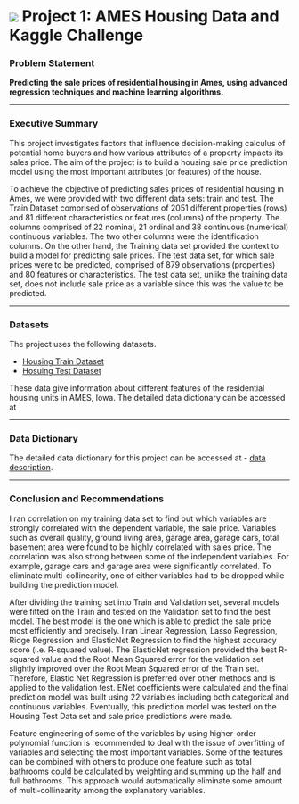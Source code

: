 # ![](https://ga-dash.s3.amazonaws.com/production/assets/logo-9f88ae6c9c3871690e33280fcf557f33.png) Project 1: AMES Housing Data and Kaggle Challenge

### Problem Statement 


**Predicting the sale prices of residential housing in Ames, using advanced regression techniques and machine learning algorithms.**

---

### Executive Summary


This project investigates factors that influence decision-making calculus of potential home buyers and how various attributes of a property impacts its sales price. The aim of the project is to build a housing sale price prediction model using the most important attributes (or features) of the house. 

To achieve the objective of predicting sales prices of residential housing in Ames, we were provided with two different data sets: train and test. The Train Dataset comprised of observations of 2051 different properties (rows) and 81 different characteristics or features (columns) of the property. The columns comprised of 22 nominal, 21 ordinal and 38 continuous (numerical) continuous
variables. The two other columns were the identification columns. On the other hand, the Training data set provided the context to build a model for predicting sale prices. The test data set, for which sale prices were to be predicted, comprised of 879 observations (properties) and 80 features or characteristics. The test data set, unlike the training data set, does not include sale price as a variable since this was the value to be predicted.

---

### Datasets 


The project uses the following datasets. 

- [Housing Train Dataset](./datasets/train.csv)
- [Hosuing Test Dataset](./datasets/test.csv)

These data give information about different features of the residential housing units in AMES, Iowa. The detailed data dictionary can be accessed at 

---

### Data Dictionary

The detailed data dictionary for this project can be accessed at - 
[data description](http://jse.amstat.org/v19n3/decock/DataDocumentation.txt).

---

### Conclusion and Recommendations

I ran correlation on my training data set to find out which variables are strongly correlated with the dependent variable, the sale price. Variables such as overall quality, ground living area, garage area, garage cars, total basement area were found to be highly correlated with sales price. The correlation was also strong between some of the independent variables. For example, garage
cars and garage area were significantly correlated. To eliminate multi-collinearity, one of either variables had to be dropped while building the prediction model.

After dividing the training set into Train and Validation set, several models were fitted on the Train and tested on the Validation set to find the best model. The best model is the one which is able to predict the sale price most efficiently and precisely. I ran Linear Regression, Lasso Regression, Ridge Regression and ElasticNet Regression to find the highest accuracy score (i.e. R-squared value). The ElasticNet regression provided the best R-squared value and the Root Mean Squared error for the validation set slightly improved over the Root Mean Squared error of the Train set. Therefore, Elastic Net Regression is preferred over other methods and is applied to the validation test. ENet coefficients were calculated and the final prediction model was built using 22 variables including both categorical and continuous variables. Eventually, this prediction model was tested on the Housing Test Data set and sale price predictions were made. 

Feature engineering of some of the variables by using higher-order polynomial function is recommended to deal with the issue of overfitting of variables and selecting the most important variables. Some of the features can be combined with others to produce one feature such as total bathrooms could be calculated by weighting and summing up the half and full bathrooms. This approach would automatically eliminate some amount of multi-collinearity among the explanatory variables. 
